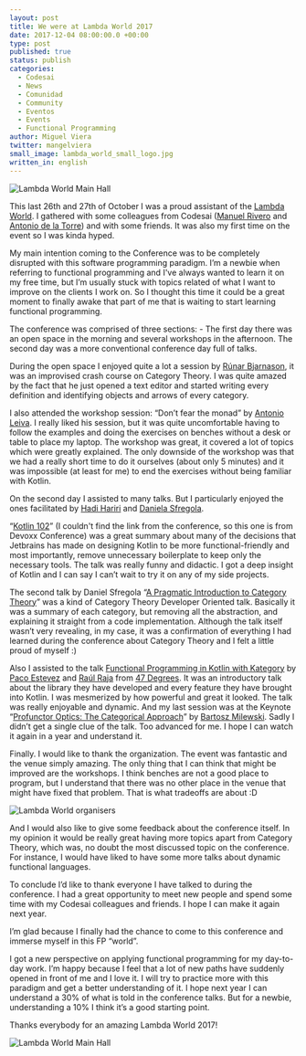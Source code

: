 ```yaml
---
layout: post
title: We were at Lambda World 2017
date: 2017-12-04 08:00:00.0 +00:00
type: post
published: true
status: publish
categories:
  - Codesai
  - News
  - Comunidad
  - Community
  - Eventos
  - Events
  - Functional Programming
author: Miguel Viera
twitter: mangelviera
small_image: lambda_world_small_logo.jpg
written_in: english
---
```


<img src="/assets/lambda_world_main_hall.jpg" alt="Lambda World Main Hall"/>

This last 26th and 27th of October I was a proud assistant of the [Lambda World](http://www.lambda.world/). I gathered with some colleagues from Codesai ([Manuel Rivero](http://www.twitter.com/trikitrok) and [Antonio de la Torre](http://www.twitter.com/adelatorrefoss)) and with some friends. It was also my first time on the event so I was kinda hyped.

My main intention coming to the Conference was to be completely disrupted with this software programming paradigm. I’m a newbie when referring to functional programming and I've always wanted to learn it on my free time, but I’m usually stuck with topics related of what I want to improve on the clients I work on. So I thought this time it could be a great moment to finally awake that part of me that is waiting to start learning functional programming.

The conference was comprised of three sections:
	- The first day there was an open space in the morning and several workshops in the afternoon.
The second day was a more conventional conference day full of talks.

During the open space I enjoyed quite a lot a session by [Rúnar Bjarnason](https://twitter.com/runarorama), it was an improvised crash course on Category Theory. I was quite amazed by the fact that he just opened a text editor and started writing every definition and identifying objects and arrows of every category.

I also attended the workshop session: “Don’t fear the monad” by [Antonio Leiva](https://twitter.com/lime_cl). I really liked his session, but it was quite uncomfortable having to follow the examples and doing the exercises on benches without a desk or table to place my laptop. The workshop was great, it covered a lot of topics which were greatly explained. The only downside of the workshop was that we had a really short time to do it ourselves (about only 5 minutes) and it was impossible (at least for me) to end the exercises without being familiar with Kotlin.

On the second day I assisted to many talks. But I particularly enjoyed the ones facilitated by [Hadi Hariri](https://twitter.com/hhariri) and [Daniela Sfregola](https://twitter.com/DanielaSfregola).

“[Kotlin 102](https://www.youtube.com/watch?v=a7QpoMj2uIA)” (I couldn't find the link from the conference, so this one is from Devoxx Conference) was a great summary about many of the decisions that Jetbrains has made on designing Kotlin to be more functional-friendly and most importantly, remove unnecessary boilerplate to keep only the necessary tools. The talk was really funny and didactic. I got a deep insight of Kotlin and I can say I can’t wait to try it on any of my side projects.

The second talk by Daniel Sfregola “[A Pragmatic Introduction to Category Theory](https://www.youtube.com/watch?v=MvQxNm5gn8g)” was a kind of Category Theory Developer Oriented talk. Basically it was a summary of each category, but removing all the abstraction, and explaining it straight from a code implementation. Although the talk itself wasn’t very revealing, in my case, it was a confirmation of everything I had learned during the conference about Category Theory and I felt a little proud of myself :)

Also I assisted to the talk [Functional Programming in Kotlin with Kategory](https://www.youtube.com/watch?v=IL5XzaCMKpQ) by [Paco Estevez](https://twitter.com/pacoworks) and [Raúl Raja](https://twitter.com/raulraja) from [47 Degrees](https://twitter.com/47deg).  It was an introductory talk about the library they have developed and every feature they have brought into Kotlin. I was mesmerized by how powerful and great it looked. The talk was really enjoyable and dynamic.
 And my last session was at the Keynote “[Profunctor Optics: The Categorical Approach](https://www.youtube.com/watch?v=l1FCXUi6Vlw)” by [Bartosz Milewski](https://twitter.com/bartoszmilewski). Sadly I didn’t get a single clue of the talk. Too advanced for me. I hope I can watch it again in a year and understand it.

Finally. I would like to thank the organization. The event was fantastic and the venue simply amazing. The only thing that I can think that might be improved are the workshops. I think benches are not a good place to program, but I understand that there was no other place in the venue that might have fixed that problem. That is what tradeoffs are about :D

<img src="/assets/lambda-world-organisers.jpg" alt="Lambda World organisers"/>

And I would also like to give some feedback about the conference itself. In my opinion it would be really great having more topics apart from Category Theory, which was, no doubt the most discussed topic on the conference. For instance, I would have liked to have some more talks about dynamic functional languages.

To conclude I’d like to thank everyone I have talked to during the conference. I had a great opportunity to meet new people and spend some time with my Codesai colleagues and friends. I hope I can make it again next year.


I’m glad because I finally had the chance to come to this conference and immerse myself in this FP “world”.

I got a new perspective on applying functional programming for my day-to-day work. I’m happy because I feel that a lot of new paths have suddenly opened in front of me and I love it. I will try to practice more with this paradigm and get a better understanding of it. I hope next year I can understand a 30% of what is told in the conference talks. But for a newbie, understanding a 10% I think it’s a good starting point.

Thanks everybody for an amazing Lambda World 2017!

<img src="/assets/lambda_world_friends.jpg" alt="Lambda World Main Hall"/>
